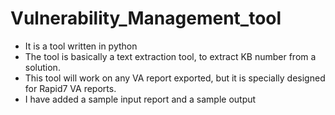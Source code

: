 # Vulnerability_Management_tool

- It is a tool written in python 
- The tool is basically a text extraction tool, to extract KB number from a solution. 
- This tool will work on any VA report exported, but it is specially designed for Rapid7 VA reports.
- I have added a sample input report and a sample output

